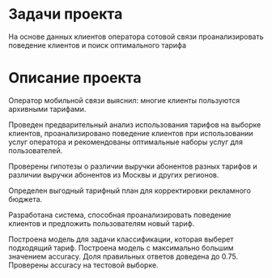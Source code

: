 # Задачи проекта

На основе данных клиентов оператора сотовой связи проанализировать поведение клиентов и поиск оптимального тарифа

# Описание проекта

Оператор мобильной связи выяснил: многие клиенты пользуются архивными тарифами. 

Проведен предварительный анализ использования тарифов на выборке клиентов,
проанализировано поведение клиентов при использовании услуг оператора и
рекомендованы оптимальные наборы услуг для пользователей. 

Проверены гипотезы о различии выручки абонентов разных тарифов и
различии выручки абонентов из Москвы и других регионов.

Определен выгодный тарифный план для корректировки рекламного бюджета.

Разработана система, способная проанализировать поведение клиентов и предложить пользователям новый тариф.

Построена модель для задачи классификации, которая выберет подходящий тариф. 
Построена модель с максимально большим значением accuracy. 
Доля правильных ответов доведена до 0.75. Проверены accuracy на тестовой выборке.

